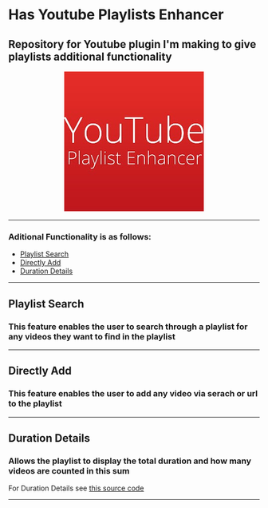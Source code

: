 # Has Youtube Playlists Enhancer

## Repository for Youtube plugin I'm making to give playlists additional functionality
<div align="center"><img alt="Logo 280 by 280 Pixels" src="Images/Logo280x280.jpg"></div>

<hr>

### Aditional Functionality is as follows:

- [Playlist Search](https://github.com/HasanBradfordUni/YoutubePlaylistsEnhancer#playlist-search-)
- [Directly Add](https://github.com/HasanBradfordUni/YoutubePlaylistsEnhancer#directly-add-)
- [Duration Details](https://github.com/HasanBradfordUni/YoutubePlaylistsEnhancer#duration-details-)

<hr>

## Playlist Search <br>
### This feature enables the user to search through a playlist for any videos they want to find in the playlist

<hr>

## Directly Add <br>
### This feature enables the user to add any video via serach or url to the playlist

<hr>

## Duration Details <br>
### Allows the playlist to display the total duration and how many videos are counted in this sum
For Duration Details see [this source code](https://github.com/nrednav/youtube-playlist-duration-calculator) 
<hr>
